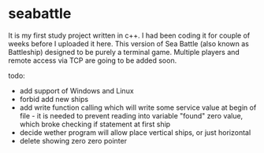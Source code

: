 # seabattle

It is my first study project written in c++. I had been coding it for couple of weeks before I uploaded it here.
This version of Sea Battle (also known as Battleship) designed to be purely a terminal game.
Multiple players and remote access via TCP are going to be added soon.

todo:
- add support of Windows and Linux
- forbid add new ships
- add write function calling which will write some service value at begin of file - it is needed to prevent reading into variable "found" zero value, which broke checking if statement at first ship
- decide wether program will allow place vertical ships, or just horizontal
- delete showing zero zero pointer
